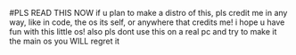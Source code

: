 #PLS READ THIS NOW
if u plan to make a distro of this, pls credit me in any way, like in code, the os its self, or anywhere that credits me! i hope u have fun with this little os!
also pls dont use this on a real pc and try to make it the main os you WILL regret it
